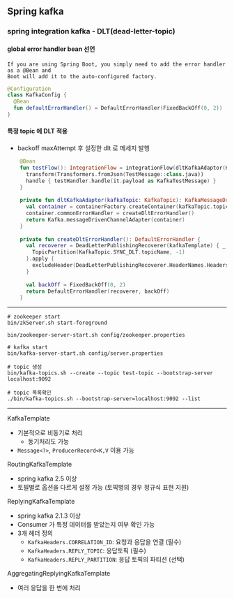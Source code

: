## Spring kafka

### spring integration kafka - DLT(dead-letter-topic)

#### global error handler bean 선언

```
If you are using Spring Boot, you simply need to add the error handler as a @Bean and 
Boot will add it to the auto-configured factory.
```

```kotlin
@Configuration
class KafkaConfig {
  @Bean
  fun defaultErrorHandler() = DefaultErrorHandler(FixedBackOff(0, 2))
}
```

#### 특정 topic 에 DLT 적용

- backoff maxAttempt 후 설정한 dlt 로 메세지 발행

```kotlin
    @Bean
    fun testFlow(): IntegrationFlow = integrationFlow(dltKafkaAdaptor(KafkaTopic.TEST_TOPIC)) {
      transform(Transformers.fromJson(TestMessage::class.java))
      handle { testHandler.handle(it.payload as KafkaTestMessage) }
    }
    
    private fun dltKafkaAdaptor(kafkaTopic: KafkaTopic): KafkaMessageDrivenChannelAdapterSpec<in Any, in Any, *> {
      val container = containerFactory.createContainer(kafkaTopic.topicName)
      container.commonErrorHandler = createDltErrorHandler()
      return Kafka.messageDrivenChannelAdapter(container)
    }
    
    private fun createDltErrorHandler(): DefaultErrorHandler {
      val recoverer = DeadLetterPublishingRecoverer(kafkaTemplate) { _, _ ->
        TopicPartition(KafkaTopic.SYNC_DLT.topicName, -1)
      }.apply {
        excludeHeader(DeadLetterPublishingRecoverer.HeaderNames.HeadersToAdd.EX_STACKTRACE) // stacktrace 제외
      }
    
      val backOff = FixedBackOff(0, 2)
      return DefaultErrorHandler(recoverer, backOff)
    }
```

---

```
# zookeeper start
bin/zkServer.sh start-foreground

bin/zookeeper-server-start.sh config/zookeeper.properties
```

```
# kafka start
bin/kafka-server-start.sh config/server.properties
```

```
# topic 생성
bin/kafka-topics.sh --create --topic test-topic --bootstrap-server localhost:9092

# topic 목록확인
./bin/kafka-topics.sh --bootstrap-server=localhost:9092 --list
```

---

KafkaTemplate

- 기본적으로 비동기로 처리
    - 동기처리도 가능
- `Message<?>`, `ProducerRecord<K,V` 이용 가능

RoutingKafkaTemplate

- spring kafka 2.5 이상
- 토필별로 옵션을 다르게 설정 가능 (토픽명의 경우 정규식 표현 지원)

ReplyingKafkaTemplate

- spring kafka 2.1.3 이상
- Consumer 가 특정 데이터를 받았는지 여부 확인 가능
- 3개 헤더 정의
    - `KafkaHeaders.CORRELATION_ID`: 요청과 응답을 연결 (필수)
    - `KafkaHeaders.REPLY_TOPIC`: 응답토픽 (필수)
    - `KafkaHeaders.REPLY_PARTITION`: 응답 토픽의 파티션 (선택)

AggregatingReplyingKafkaTemplate

- 여러 응답을 한 번에 처리
